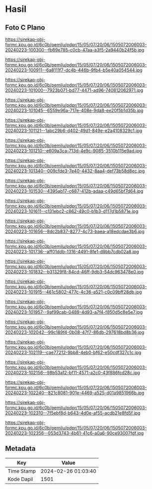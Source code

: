 # Hasil

## Foto C Plano

https://sirekap-obj-formc.kpu.go.id/6c0b/pemilu/pdpr/15/05/07/20/06/1505072006003-20240223-100300--fb69e785-c0cb-47aa-a3f5-2a9440b24f5b.jpg

https://sirekap-obj-formc.kpu.go.id/6c0b/pemilu/pdpr/15/05/07/20/06/1505072006003-20240223-100911--6a8111f7-dc4b-446b-9fb4-b5e40a054544.jpg

https://sirekap-obj-formc.kpu.go.id/6c0b/pemilu/pdpr/15/05/07/20/06/1505072006003-20240223-101000--7923b071-bd77-4471-ad96-740812062971.jpg

https://sirekap-obj-formc.kpu.go.id/6c0b/pemilu/pdpr/15/05/07/20/06/1505072006003-20240223-101045--6559e96a-717e-408e-9da8-ee20f5b1d35b.jpg

https://sirekap-obj-formc.kpu.go.id/6c0b/pemilu/pdpr/15/05/07/20/06/1505072006003-20240223-101121--1abc29b6-d402-49d1-849e-e2a4108329c1.jpg

https://sirekap-obj-formc.kpu.go.id/6c0b/pemilu/pdpr/15/05/07/20/06/1505072006003-20240223-101210--e609a3ca-713d-4e9c-9085-3510b115e9ad.jpg

https://sirekap-obj-formc.kpu.go.id/6c0b/pemilu/pdpr/15/05/07/20/06/1505072006003-20240223-101340--009cfde3-7e40-4432-8aa4-def73b58d8ec.jpg

https://sirekap-obj-formc.kpu.go.id/6c0b/pemilu/pdpr/15/05/07/20/06/1505072006003-20240223-101530--4395ab17-c687-412b-adaa-c49d65bf7d64.jpg

https://sirekap-obj-formc.kpu.go.id/6c0b/pemilu/pdpr/15/05/07/20/06/1505072006003-20240223-101611--c131ebc2-c862-49c0-b1b3-d117d1b5871e.jpg

https://sirekap-obj-formc.kpu.go.id/6c0b/pemilu/pdpr/15/05/07/20/06/1505072006003-20240223-101656--8dc2b837-8277-4c73-baea-a18edcdae3b6.jpg

https://sirekap-obj-formc.kpu.go.id/6c0b/pemilu/pdpr/15/05/07/20/06/1505072006003-20240223-101736--aff01ddb-1316-4491-8fe1-d9bb7cdb02a8.jpg

https://sirekap-obj-formc.kpu.go.id/6c0b/pemilu/pdpr/15/05/07/20/06/1505072006003-20240223-101832--b31329f8-84cd-46ff-9db3-54dc963478e0.jpg

https://sirekap-obj-formc.kpu.go.id/6c0b/pemilu/pdpr/15/05/07/20/06/1505072006003-20240223-101915--461c5802-477c-4c36-a521-c0c09bff28db.jpg

https://sirekap-obj-formc.kpu.go.id/6c0b/pemilu/pdpr/15/05/07/20/06/1505072006003-20240223-101957--9af99cab-0489-4d93-a7f4-f850d5c8e5e7.jpg

https://sirekap-obj-formc.kpu.go.id/6c0b/pemilu/pdpr/15/05/07/20/06/1505072006003-20240223-102042--99c189f4-0b08-47f7-86db-297618bd8b36.jpg

https://sirekap-obj-formc.kpu.go.id/6c0b/pemilu/pdpr/15/05/07/20/06/1505072006003-20240223-102119--cae77212-9bb8-4eb0-bf62-e50cdf327c1c.jpg

https://sirekap-obj-formc.kpu.go.id/6c0b/pemilu/pdpr/15/05/07/20/06/1505072006003-20240223-102156--98b53a12-bf11-4571-a2c0-43f886fcd28c.jpg

https://sirekap-obj-formc.kpu.go.id/6c0b/pemilu/pdpr/15/05/07/20/06/1505072006003-20240223-102240--821c8081-901e-4469-a525-d01a9851966b.jpg

https://sirekap-obj-formc.kpu.go.id/6c0b/pemilu/pdpr/15/05/07/20/06/1505072006003-20240223-102310--7f5ebf8d-b643-4d0e-af55-acdb21e8fd5f.jpg

https://sirekap-obj-formc.kpu.go.id/6c0b/pemilu/pdpr/15/05/07/20/06/1505072006003-20240223-102356--053d3743-4b61-41c6-a0a6-90ce93007fdf.jpg


## Metadata

| Key        | Value               |
| ---------- | ------------------- |
| Time Stamp | 2024-02-26 01:03:40 |
| Kode Dapil | 1501                |



